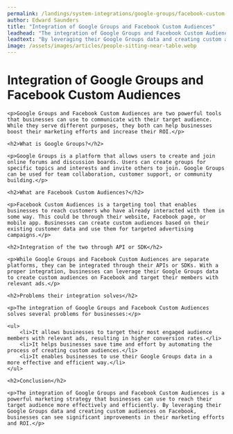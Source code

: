 ```yaml
---
permalink: /landings/system-integrations/google-groups/facebook-custom-audiences
author: Edward Saunders
title: "Integration of Google Groups and Facebook Custom Audiences"
leadhead: "The integration of Google Groups and Facebook Custom Audiences is a powerful marketing strategy that businesses can use to reach their target audience more effectively and efficiently"
leadtext: "By leveraging their Google Groups data and creating custom audiences on Facebook, businesses can see significant improvements in their marketing efforts and ROI."
image: /assets/images/articles/people-sitting-near-table.webp
---
```

<div class="arttext">
	<h1>Integration of Google Groups and Facebook Custom Audiences</h1>

	<p>Google Groups and Facebook Custom Audiences are two powerful tools that businesses can use to communicate with their target audience. While they serve different purposes, they both can help businesses boost their marketing efforts and increase their ROI.</p>

	<h2>What is Google Groups?</h2>

	<p>Google Groups is a platform that allows users to create and join online forums and discussion boards. Users can create groups for specific topics and interests and invite others to join. Google Groups can be used for team collaboration, customer support, or community building.</p>

	<h2>What are Facebook Custom Audiences?</h2>

	<p>Facebook Custom Audiences is a targeting tool that enables businesses to reach customers who have already interacted with them in some way. This could be through their website, Facebook page, or mobile app. Businesses can create custom audiences based on their existing customer data and use them for targeted advertising campaigns.</p>

	<h2>Integration of the two through API or SDK</h2>

	<p>While Google Groups and Facebook Custom Audiences are separate platforms, they can be integrated through their APIs or SDKs. With a proper integration, businesses can leverage their Google Groups data to create custom audiences on Facebook and target their members with relevant ads.</p>

	<h2>Problems their integration solves</h2>

	<p>The integration of Google Groups and Facebook Custom Audiences solves several problems for businesses:</p>

	<ul>
		<li>It allows businesses to target their most engaged audience members with relevant ads, resulting in higher conversion rates.</li>
		<li>It helps businesses save time and effort by automating the process of creating custom audiences.</li>
		<li>It enables businesses to use their Google Groups data in a more effective and efficient way.</li>
	</ul>

	<h2>Conclusion</h2>

	<p>The integration of Google Groups and Facebook Custom Audiences is a powerful marketing strategy that businesses can use to reach their target audience more effectively and efficiently. By leveraging their Google Groups data and creating custom audiences on Facebook, businesses can see significant improvements in their marketing efforts and ROI.</p>

</div>